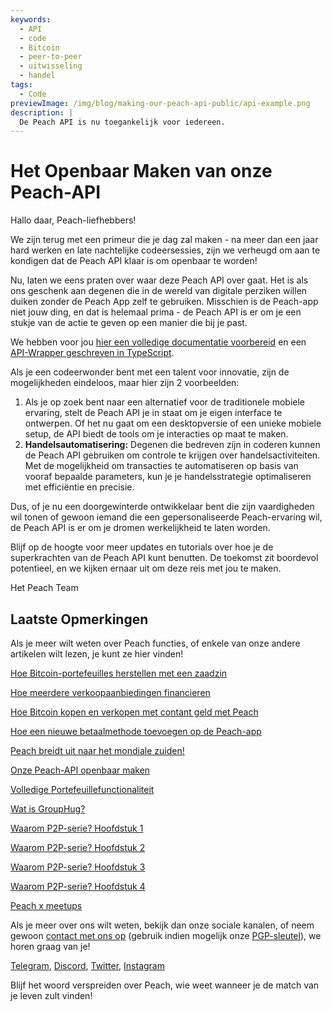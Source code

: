 ```yaml
---
keywords:
  - API
  - code
  - Bitcoin
  - peer-to-peer
  - uitwisseling
  - handel
tags:
  - Code
previewImage: /img/blog/making-our-peach-api-public/api-example.png
description: |
  De Peach API is nu toegankelijk voor iedereen.
---
```


# Het Openbaar Maken van onze Peach-API

Hallo daar, Peach-liefhebbers!

We zijn terug met een primeur die je dag zal maken - na meer dan een jaar hard werken en late nachtelijke codeersessies, zijn we verheugd om aan te kondigen dat de Peach API klaar is om openbaar te worden!

Nu, laten we eens praten over waar deze Peach API over gaat. Het is als ons geschenk aan degenen die in de wereld van digitale perziken willen duiken zonder de Peach App zelf te gebruiken. Misschien is de Peach-app niet jouw ding, en dat is helemaal prima - de Peach API is er om je een stukje van de actie te geven op een manier die bij je past.

We hebben voor jou [hier een volledige documentatie voorbereid](https://docs.peachbitcoin.com/#introduction) en een [API-Wrapper geschreven in TypeScript](https://github.com/Peach2Peach/peach-api-ts).

Als je een codeerwonder bent met een talent voor innovatie, zijn de mogelijkheden eindeloos, maar hier zijn 2 voorbeelden:

1. Als je op zoek bent naar een alternatief voor de traditionele mobiele ervaring, stelt de Peach API je in staat om je eigen interface te ontwerpen. Of het nu gaat om een desktopversie of een unieke mobiele setup, de API biedt de tools om je interacties op maat te maken.
2. **Handelsautomatisering:** Degenen die bedreven zijn in coderen kunnen de Peach API gebruiken om controle te krijgen over handelsactiviteiten. Met de mogelijkheid om transacties te automatiseren op basis van vooraf bepaalde parameters, kun je je handelsstrategie optimaliseren met efficiëntie en precisie.

Dus, of je nu een doorgewinterde ontwikkelaar bent die zijn vaardigheden wil tonen of gewoon iemand die een gepersonaliseerde Peach-ervaring wil, de Peach API is er om je dromen werkelijkheid te laten worden.

Blijf op de hoogte voor meer updates en tutorials over hoe je de superkrachten van de Peach API kunt benutten. De toekomst zit boordevol potentieel, en we kijken ernaar uit om deze reis met jou te maken.

Het Peach Team

## Laatste Opmerkingen

Als je meer wilt weten over Peach functies, of enkele van onze andere artikelen wilt lezen, je kunt ze hier vinden!

[Hoe Bitcoin-portefeuilles herstellen met een zaadzin](https://peachbitcoin.com/nl/blog/how-to-restore-peach-wallet/)

[Hoe meerdere verkoopaanbiedingen financieren](https://peachbitcoin.com/nl/blog/funding-multiple-sell-offers/)

[Hoe Bitcoin kopen en verkopen met contant geld met Peach](https://peachbitcoin.com/nl/blog/how-to-buy-and-sell-bitcoin-with-cash-using-peach/)

[Hoe een nieuwe betaalmethode toevoegen op de Peach-app](https://peachbitcoin.com/nl/blog/how-to-add-a-payment-method/)

[Peach breidt uit naar het mondiale zuiden!](https://peachbitcoin.com/nl/blog/peach-expands-to-the-global-south/)

[Onze Peach-API openbaar maken](https://peachbitcoin.com/nl/blog/making-our-peach-api-public/)

[Volledige Portefeuillefunctionaliteit](https://peachbitcoin.com/nl/blog/full-wallet-functionality/)

[Wat is GroupHug?](https://peachbitcoin.com/nl/blog/group-hug/)

[Waarom P2P-serie? Hoofdstuk 1](https://peachbitcoin.com/nl/blog/why-p2p-chapter-1/)

[Waarom P2P-serie? Hoofdstuk 2](https://peachbitcoin.com/nl/blog/why-p2p-chapter-2/)

[Waarom P2P-serie? Hoofdstuk 3](https://peachbitcoin.com/nl/blog/why-p2p-chapter-3-circular-economies/)

[Waarom P2P-serie? Hoofdstuk 4](https://peachbitcoin.com/nl/blog/why-p2p-chapter-4-chains-of-trust/)

[Peach x meetups](https://peachbitcoin.com/nl/blog/peach-for-meetups/)

Als je meer over ons wilt weten, bekijk dan onze sociale kanalen, of neem gewoon [contact met ons op](mailto:hello@peachbitcoin.com) (gebruik indien mogelijk onze [PGP-sleutel](https://keys.openpgp.org/vks/v1/by-fingerprint/48339A19645E2E53488E0E5479E1B270FACD1BD2)), we horen graag van je!

[Telegram](https://t.me/peachtopeach), [Discord](https://discord.gg/ypeHz3SW54), [Twitter](https://twitter.com/peachbitcoin), [Instagram](https://instagram.com/peachbitcoin)

Blijf het woord verspreiden over Peach, wie weet wanneer je de match van je leven zult vinden!
